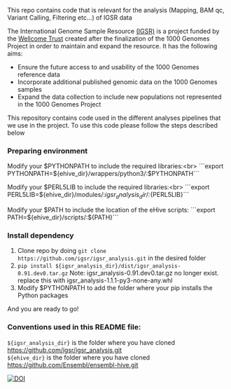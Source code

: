 This repo contains code that is relevant for the analysis (Mapping, BAM qc, Variant Calling, Filtering etc...) of IGSR data 

The International Genome Sample Resource [(IGSR)](http://www.internationalgenome.org/) is a project funded by the [Wellcome Trust](https://wellcome.ac.uk/) created after the finalization of the 1000 Genomes Project in order to maintain and expand the resource. It has the following aims:

* Ensure the future access to and usability of the 1000 Genomes reference data
* Incorporate additional published genomic data on the 1000 Genomes samples
* Expand the data collection to include new populations not represented in the 1000 Genomes Project 

This repository contains code used in the different analyses pipelines that we use in the project. To use this code please follow the steps described below

### Preparing environment
Modify your $PYTHONPATH to include the required libraries:<br>
```export PYTHONPATH=${ehive_dir}/wrappers/python3/:$PYTHONPATH```

Modify your $PERL5LIB to include the required libraries:<br>
```export PERL5LIB=${ehive_dir}/modules/:${igsr_analysis_dir}/:${PERL5LIB}```

Modify your $PATH to include the location of the eHive scripts:
```export PATH=${ehive_dir}/scripts/:${PATH}```

### Install dependency

1) Clone repo by doing ```git clone https://github.com/igsr/igsr_analysis.git``` in the desired folder
2) ```pip install ${igsr_analysis_dir}/dist/igsr_analysis-0.91.dev0.tar.gz```
Note: igsr_analysis-0.91.dev0.tar.gz no longer exist. replace this with igsr_analysis-1.1.1-py3-none-any.whl
4) Modify $PYTHONPATH to add the folder where your pip installs the Python packages

And you are ready to go! 

### Conventions used in this README file:

```${igsr_analysis_dir}``` is the folder where you have cloned https://github.com/igsr/igsr_analysis.git<br>
```${ehive_dir}``` is the folder where you have cloned https://github.com/Ensembl/ensembl-hive.git<br>

[![DOI](https://zenodo.org/badge/99792445.svg)](https://zenodo.org/badge/latestdoi/99792445)

